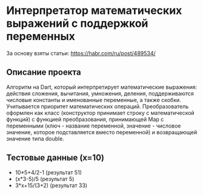 # Интерпретатор математических выражений с поддержкой переменных

За основу взяты статьи:
<https://habr.com/ru/post/489534/>

## Описание проекта

Алгоритм на Dart, который интерпретирует математические выражения: действия сложения, вычитания, умножения, деления, поддерживаются числовые константы и именованные переменные, а также скобки. Учитывается приоритет математических операций. Преобразователь оформлен как класс (конструктор принимает строку с математической функций) с функцией преобразования, принимающей Map с переменными (ключ - название переменной, значение - числовое значение, которое подставляется вместо переменной) и возвращающей значение типа double.

## Тестовые данные (x=10)

- 10*5+4/2-1 (результат 51)
- (x*3-5)/5 (результат 5)
- 3*x+15/(3+2) (результат 33)
